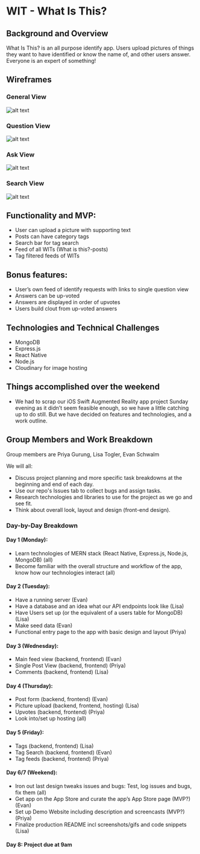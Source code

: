 # WIT - What Is This?
## Background and Overview
What Is This? is an all purpose identify app. Users upload pictures of things they want to have identified or know the name of, and other users answer. Everyone is an expert of something!

## Wireframes

### General View
![alt text](http://res.cloudinary.com/dhuab49yi/image/upload/v1507532701/GeneralView_mxmsnl.png "General View")

### Question View
![alt text](http://res.cloudinary.com/dhuab49yi/image/upload/v1507532701/QuestionView_zbmsi4.png 'Question View')

### Ask View
![alt text](http://res.cloudinary.com/dhuab49yi/image/upload/v1507532701/AskView_a4rzhy.png 'Ask View')

### Search View
![alt text](http://res.cloudinary.com/dhuab49yi/image/upload/v1507532701/SearchView_umsxcn.png 'Search View')


## Functionality and MVP:
* User can upload a picture with supporting text
* Posts can have category tags
* Search bar for tag search
* Feed of all WITs (What is this?-posts)
* Tag filtered feeds of WITs

## Bonus features:
* User’s own feed of identify requests with links to single question view
* Answers can be up-voted
* Answers are displayed in order of upvotes
* Users build clout from up-voted answers

## Technologies and Technical Challenges
* MongoDB
* Express.js
* React Native
* Node.js
* Cloudinary for image hosting

## Things accomplished over the weekend
* We had to scrap our iOS Swift Augmented Reality app project Sunday evening as it didn’t seem feasible enough, so we have a little catching up to do still. But we have decided on features and technologies, and a work outline.

## Group Members and Work Breakdown
Group members are Priya Gurung, Lisa Togler, Evan Schwalm

We will all:
* Discuss project planning and more specific task breakdowns at the beginning and end of each day.
* Use our repo's Issues tab to collect bugs and assign tasks.
* Research technologies and libraries to use for the project as we go and see fit.
* Think about overall look, layout and design (front-end design).

### Day-by-Day Breakdown

#### Day 1 (Monday):
* Learn technologies of MERN stack (React Native, Express.js, Node.js, MongoDB) (all)
* Become familiar with the overall structure and workflow of the app, know how our technologies interact (all)

#### Day 2 (Tuesday):
* Have a running server (Evan)
* Have a database and an idea what our API endpoints look like (Lisa)
* Have Users set up (or the equivalent of a users table for MongoDB) (Lisa)
* Make seed data (Evan)
* Functional entry page to the app with basic design and layout (Priya)

#### Day 3 (Wednesday):
* Main feed view (backend, frontend) (Evan)
* Single Post View (backend, frontend) (Priya)
* Comments (backend, frontend) (Lisa)

#### Day 4 (Thursday):
* Post form (backend, frontend) (Evan)
* Picture upload (backend, frontend, hosting) (Lisa)
* Upvotes (backend, frontend) (Priya)
* Look into/set up hosting (all)

#### Day 5 (Friday):
* Tags (backend, frontend) (Lisa)
* Tag Search (backend, frontend) (Evan)
* Tag feeds (backend, frontend) (Priya)

#### Day 6/7 (Weekend):
* Iron out last design tweaks issues and bugs: Test, log issues and bugs, fix them (all)
* Get app on the App Store and curate the app’s App Store page (MVP?) (Evan)
* Set up Demo Website including description and screencasts (MVP?) (Priya)
* Finalize production README incl screenshots/gifs and code snippets (Lisa)

#### Day 8: Project due at 9am
